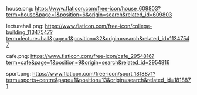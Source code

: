house.png: https://www.flaticon.com/free-icon/house_609803?term=house&page=1&position=6&origin=search&related_id=609803

lecturehall.png: https://www.flaticon.com/free-icon/college-building_11347547?term=lecture+hall&page=1&position=32&origin=search&related_id=11347547

cafe.png: https://www.flaticon.com/free-icon/cafe_2954816?term=cafe&page=1&position=9&origin=search&related_id=2954816

sport.png: https://www.flaticon.com/free-icon/sport_1818871?term=sports+centre&page=1&position=13&origin=search&related_id=1818871
